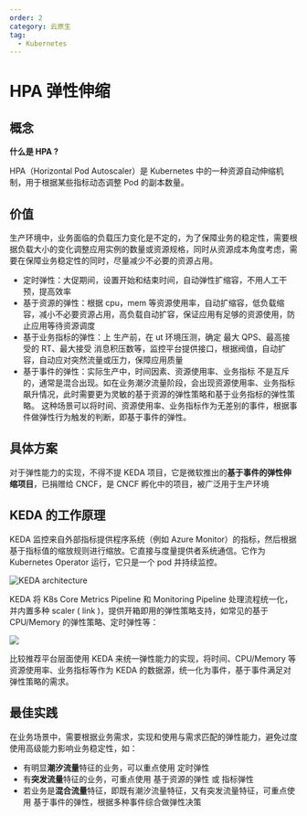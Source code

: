```yaml
---
order: 2
category: 云原生
tag:
  - Kubernetes
---
```


# HPA 弹性伸缩

## 概念

**什么是 HPA ?**

HPA（Horizontal Pod Autoscaler）是 Kubernetes 中的一种资源自动伸缩机制，用于根据某些指标动态调整 Pod 的副本数量。

## 价值

生产环境中，业务面临的负载压力变化是不定的，为了保障业务的稳定性，需要根据负载大小的变化调整应用实例的数量或资源规格，同时从资源成本角度考虑，需要在保障业务稳定性的同时，尽量减少不必要的资源占用。

- 定时弹性：大促期间，设置开始和结束时间，自动弹性扩缩容，不用人工干预，提高效率
- 基于资源的弹性：根据 cpu，mem 等资源使用率，自动扩缩容，低负载缩容，减小不必要资源占用，高负载自动扩容，保证应用有足够的资源使用，防止应用等待资源调度
- 基于业务指标的弹性：上 生产前，在 ut 环境压测，确定 最大 QPS、最高接受的 RT、最大接受 消息积压数等，监控平台提供接口，根据阀值，自动扩容，自动应对突然流量或压力，保障应用质量
- 基于事件的弹性：实际生产中，时间因素、资源使用率、业务指标 不是互斥的，通常是混合出现。如在业务潮汐流量阶段，会出现资源使用率、业务指标飙升情况，此时需要更为灵敏的基于资源的弹性策略和基于业务指标的弹性策略。
  这种场景可以将时间、资源使用率、业务指标作为无差别的事件，根据事件做弹性行为触发的判断，即基于事件的弹性。

## 具体方案

对于弹性能力的实现，不得不提 KEDA 项目，它是微软推出的**基于事件的弹性伸缩项目**，已捐赠给 CNCF，是 CNCF 孵化中的项目，被广泛用于生产环境

## KEDA 的工作原理

KEDA 监控来自外部指标提供程序系统（例如 Azure Monitor）的指标，然后根据基于指标值的缩放规则进行缩放。它直接与度量提供者系统通信。它作为 Kubernetes Operator 运行，它只是一个 pod 并持续监控。

![KEDA architecture](https://clay-blog.oss-cn-shanghai.aliyuncs.com/img/keda-arch-no-webhooks.png)

KEDA 将 K8s Core Metrics Pipeline 和 Monitoring Pipeline 处理流程统一化，并内置多种 scaler ( link )，提供开箱即用的弹性策略支持，如常见的基于 CPU/Memory 的弹性策略、定时弹性等：

![](https://clay-blog.oss-cn-shanghai.aliyuncs.com/img/keda-source.png)

比较推荐平台层面使用 KEDA 来统一弹性能力的实现，将时间、CPU/Memory 等资源使用率、业务指标等作为 KEDA 的数据源，统一化为事件，基于事件满足对弹性策略的需求。

## 最佳实践

在业务场景中，需要根据业务需求，实现和使用与需求匹配的弹性能力，避免过度使用高级能力影响业务稳定性，如：

- 有明显**潮汐流量**特征的业务，可以重点使用 定时弹性
- 有**突发流量**特征的业务，可重点使用 基于资源的弹性 或 指标弹性
- 若业务是**混合流量**特征，即既有潮汐流量特征，又有突发流量特征，可重点使用 基于事件的弹性，根据多种事件综合做弹性决策
